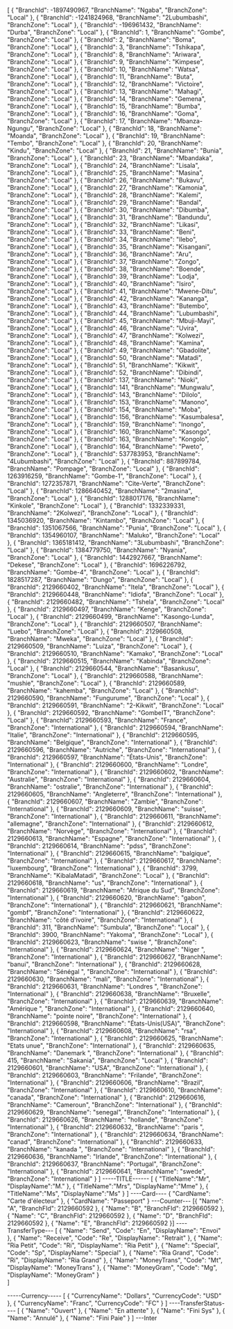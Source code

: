 [
  {
      "BranchId": -1897490967,
      "BranchName": "Ngaba",
      "BranchZone": "Local"
    },
    {
      "BranchId": -1241824968,
      "BranchName": "2Lubumbashi",
      "BranchZone": "Local"
    },
    {
      "BranchId": -196961432,
      "BranchName": "Durba",
      "BranchZone": "Local"
    },
    {
      "BranchId": 1,
      "BranchName": "Gombe",
      "BranchZone": "Local"
    },
    {
      "BranchId": 2,
      "BranchName": "Boma",
      "BranchZone": "Local"
    },
    {
      "BranchId": 3,
      "BranchName": "Tshikapa",
      "BranchZone": "Local"
    },
    {
      "BranchId": 8,
      "BranchName": "Ariwara",
      "BranchZone": "Local"
    },
    {
      "BranchId": 9,
      "BranchName": "Kimpese",
      "BranchZone": "Local"
    },
    {
      "BranchId": 10,
      "BranchName": "Watsa",
      "BranchZone": "Local"
    },
    {
      "BranchId": 11,
      "BranchName": "Buta",
      "BranchZone": "Local"
    },
    {
      "BranchId": 12,
      "BranchName": "Victoire",
      "BranchZone": "Local"
    },
    {
      "BranchId": 13,
      "BranchName": "Mahagi",
      "BranchZone": "Local"
    },
    {
      "BranchId": 14,
      "BranchName": "Gemena",
      "BranchZone": "Local"
    },
    {
      "BranchId": 15,
      "BranchName": "Bumba",
      "BranchZone": "Local"
    },
    {
      "BranchId": 16,
      "BranchName": "Goma",
      "BranchZone": "Local"
    },
    {
      "BranchId": 17,
      "BranchName": "Mbanza-Ngungu",
      "BranchZone": "Local"
    },
    {
      "BranchId": 18,
      "BranchName": "Moanda",
      "BranchZone": "Local"
    },
    {
      "BranchId": 19,
      "BranchName": "Tembo",
      "BranchZone": "Local"
    },
    {
      "BranchId": 20,
      "BranchName": "Kindu",
      "BranchZone": "Local"
    },
    {
      "BranchId": 21,
      "BranchName": "Bunia",
      "BranchZone": "Local"
    },
    {
      "BranchId": 23,
      "BranchName": "Mbandaka",
      "BranchZone": "Local"
    },
    {
      "BranchId": 24,
      "BranchName": "Lisala",
      "BranchZone": "Local"
    },
    {
      "BranchId": 25,
      "BranchName": "Masina",
      "BranchZone": "Local"
    },
    {
      "BranchId": 26,
      "BranchName": "Bukavu",
      "BranchZone": "Local"
    },
    {
      "BranchId": 27,
      "BranchName": "Kamonia",
      "BranchZone": "Local"
    },
    {
      "BranchId": 28,
      "BranchName": "Kalemi",
      "BranchZone": "Local"
    },
    {
      "BranchId": 29,
      "BranchName": "Bandal",
      "BranchZone": "Local"
    },
    {
      "BranchId": 30,
      "BranchName": "Dibumba",
      "BranchZone": "Local"
    },
    {
      "BranchId": 31,
      "BranchName": "Bandundu",
      "BranchZone": "Local"
    },
    {
      "BranchId": 32,
      "BranchName": "Likasi",
      "BranchZone": "Local"
    },
    {
      "BranchId": 33,
      "BranchName": "Beni",
      "BranchZone": "Local"
    },
    {
      "BranchId": 34,
      "BranchName": "Ilebo",
      "BranchZone": "Local"
    },
    {
      "BranchId": 35,
      "BranchName": "Kisangani",
      "BranchZone": "Local"
    },
    {
      "BranchId": 36,
      "BranchName": "Aru",
      "BranchZone": "Local"
    },
    {
      "BranchId": 37,
      "BranchName": "Zongo",
      "BranchZone": "Local"
    },
    {
      "BranchId": 38,
      "BranchName": "Boende",
      "BranchZone": "Local"
    },
    {
      "BranchId": 39,
      "BranchName": "Lodja",
      "BranchZone": "Local"
    },
    {
      "BranchId": 40,
      "BranchName": "Isiro",
      "BranchZone": "Local"
    },
    {
      "BranchId": 41,
      "BranchName": "Mwene-Ditu",
      "BranchZone": "Local"
    },
    {
      "BranchId": 42,
      "BranchName": "Kananga",
      "BranchZone": "Local"
    },
    {
      "BranchId": 43,
      "BranchName": "Butembo",
      "BranchZone": "Local"
    },
    {
      "BranchId": 44,
      "BranchName": "Lubumbashi",
      "BranchZone": "Local"
    },
    {
      "BranchId": 45,
      "BranchName": "Mbuji-Mayi",
      "BranchZone": "Local"
    },
    {
      "BranchId": 46,
      "BranchName": "Uvira",
      "BranchZone": "Local"
    },
    {
      "BranchId": 47,
      "BranchName": "Kolwezi",
      "BranchZone": "Local"
    },
    {
      "BranchId": 48,
      "BranchName": "Kamina",
      "BranchZone": "Local"
    },
    {
      "BranchId": 49,
      "BranchName": "Gbadolite",
      "BranchZone": "Local"
    },
    {
      "BranchId": 50,
      "BranchName": "Matadi",
      "BranchZone": "Local"
    },
    {
      "BranchId": 51,
      "BranchName": "Kikwit",
      "BranchZone": "Local"
    },
    {
      "BranchId": 52,
      "BranchName": "Dibindi",
      "BranchZone": "Local"
    },
    {
      "BranchId": 137,
      "BranchName": "Nioki",
      "BranchZone": "Local"
    },
    {
      "BranchId": 141,
      "BranchName": "Mungwalu",
      "BranchZone": "Local"
    },
    {
      "BranchId": 143,
      "BranchName": "Dilolo",
      "BranchZone": "Local"
    },
    {
      "BranchId": 153,
      "BranchName": "Manono",
      "BranchZone": "Local"
    },
    {
      "BranchId": 154,
      "BranchName": "Moba",
      "BranchZone": "Local"
    },
    {
      "BranchId": 156,
      "BranchName": "Kasumbalesa",
      "BranchZone": "Local"
    },
    {
      "BranchId": 159,
      "BranchName": "Inongo",
      "BranchZone": "Local"
    },
    {
      "BranchId": 160,
      "BranchName": "Kasongo",
      "BranchZone": "Local"
    },
    {
      "BranchId": 163,
      "BranchName": "Kongolo",
      "BranchZone": "Local"
    },
    {
      "BranchId": 164,
      "BranchName": "Pweto",
      "BranchZone": "Local"
    },
    {
      "BranchId": 537783953,
      "BranchName": "4Lubumbashi",
      "BranchZone": "Local"
    },
    {
      "BranchId": 887899784,
      "BranchName": "Pompage",
      "BranchZone": "Local"
    },
    {
      "BranchId": 1263916259,
      "BranchName": "Gombe-1",
      "BranchZone": "Local"
    },
    {
      "BranchId": 1272357871,
      "BranchName": "Cite-Verte",
      "BranchZone": "Local"
    },
    {
      "BranchId": 1286640452,
      "BranchName": "2masina",
      "BranchZone": "Local"
    },
    {
      "BranchId": 1288017176,
      "BranchName": "Kinkole",
      "BranchZone": "Local"
    },
    {
      "BranchId": 1332339331,
      "BranchName": "2Kolwezi",
      "BranchZone": "Local"
    },
    {
      "BranchId": 1345036920,
      "BranchName": "Kintambo",
      "BranchZone": "Local"
    },
    {
      "BranchId": 1351067566,
      "BranchName": "Punia",
      "BranchZone": "Local"
    },
    {
      "BranchId": 1354960107,
      "BranchName": "Maluko",
      "BranchZone": "Local"
    },
    {
      "BranchId": 1365181412,
      "BranchName": "3Lubumbashi",
      "BranchZone": "Local"
    },
    {
      "BranchId": 1384779750,
      "BranchName": "Nyania",
      "BranchZone": "Local"
    },
    {
      "BranchId": 1442927667,
      "BranchName": "Dekese",
      "BranchZone": "Local"
    },
    {
      "BranchId": 1696226792,
      "BranchName": "Gombe-4",
      "BranchZone": "Local"
    },
    {
      "BranchId": 1828517287,
      "BranchName": "Dungo",
      "BranchZone": "Local"
    },
    {
      "BranchId": 2129660402,
      "BranchName": "Itela",
      "BranchZone": "Local"
    },
    {
      "BranchId": 2129660448,
      "BranchName": "Idiofa",
      "BranchZone": "Local"
    },
    {
      "BranchId": 2129660482,
      "BranchName": "Tshela",
      "BranchZone": "Local"
    },
    {
      "BranchId": 2129660497,
      "BranchName": "Kenge",
      "BranchZone": "Local"
    },
    {
      "BranchId": 2129660499,
      "BranchName": "Kasongo-Lunda",
      "BranchZone": "Local"
    },
    {
      "BranchId": 2129660507,
      "BranchName": "Luebo",
      "BranchZone": "Local"
    },
    {
      "BranchId": 2129660508,
      "BranchName": "Mweka",
      "BranchZone": "Local"
    },
    {
      "BranchId": 2129660509,
      "BranchName": "Luiza",
      "BranchZone": "Local"
    },
    {
      "BranchId": 2129660510,
      "BranchName": "Kamako",
      "BranchZone": "Local"
    },
    {
      "BranchId": 2129660515,
      "BranchName": "Kabinda",
      "BranchZone": "Local"
    },
    {
      "BranchId": 2129660544,
      "BranchName": "Basankusu",
      "BranchZone": "Local"
    },
    {
      "BranchId": 2129660588,
      "BranchName": "mushie",
      "BranchZone": "Local"
    },
    {
      "BranchId": 2129660589,
      "BranchName": "kahemba",
      "BranchZone": "Local"
    },
    {
      "BranchId": 2129660590,
      "BranchName": "Fungurume",
      "BranchZone": "Local"
    },
    {
      "BranchId": 2129660591,
      "BranchName": "2-Kikwit",
      "BranchZone": "Local"
    },
    {
      "BranchId": 2129660592,
      "BranchName": "GombeIT",
      "BranchZone": "Local"
    },
    {
      "BranchId": 2129660593,
      "BranchName": "France",
      "BranchZone": "International"
    },
    {
      "BranchId": 2129660594,
      "BranchName": "Italie",
      "BranchZone": "International"
    },
    {
      "BranchId": 2129660595,
      "BranchName": "Belgique",
      "BranchZone": "International"
    },
    {
      "BranchId": 2129660596,
      "BranchName": "Autriche",
      "BranchZone": "International"
    },
    {
      "BranchId": 2129660597,
      "BranchName": "États-Unis",
      "BranchZone": "International"
    },
    {
      "BranchId": 2129660600,
      "BranchName": "Londre",
      "BranchZone": "International"
    },
    {
      "BranchId": 2129660602,
      "BranchName": "Australie",
      "BranchZone": "International"
    },
    {
      "BranchId": 2129660604,
      "BranchName": "ostralie",
      "BranchZone": "International"
    },
    {
      "BranchId": 2129660605,
      "BranchName": "Angleterre",
      "BranchZone": "International"
    },
    {
      "BranchId": 2129660607,
      "BranchName": "Zambie",
      "BranchZone": "International"
    },
    {
      "BranchId": 2129660609,
      "BranchName": "suisse",
      "BranchZone": "International"
    },
    {
      "BranchId": 2129660611,
      "BranchName": "allemagne",
      "BranchZone": "International"
    },
    {
      "BranchId": 2129660612,
      "BranchName": "Norvège",
      "BranchZone": "International"
    },
    {
      "BranchId": 2129660613,
      "BranchName": "Espagne",
      "BranchZone": "International"
    },
    {
      "BranchId": 2129660614,
      "BranchName": "pdss",
      "BranchZone": "International"
    },
    {
      "BranchId": 2129660615,
      "BranchName": "balgique",
      "BranchZone": "International"
    },
    {
      "BranchId": 2129660617,
      "BranchName": "luxembourg",
      "BranchZone": "International"
    },
    {
      "BranchId": 3799,
      "BranchName": "KibalaMatadi",
      "BranchZone": "Local"
    },
    {
      "BranchId": 2129660618,
      "BranchName": "us",
      "BranchZone": "International"
    },
    {
      "BranchId": 2129660619,
      "BranchName": "Afrique du Sud",
      "BranchZone": "International"
    },
    {
      "BranchId": 2129660620,
      "BranchName": "gabon",
      "BranchZone": "International"
    },
    {
      "BranchId": 2129660621,
      "BranchName": "gombf",
      "BranchZone": "International"
    },
    {
      "BranchId": 2129660622,
      "BranchName": "côté d'ivoire",
      "BranchZone": "International"
    },
    {
      "BranchId": 311,
      "BranchName": "Sumbula",
      "BranchZone": "Local"
    },
    {
      "BranchId": 3900,
      "BranchName": "Yakoma",
      "BranchZone": "Local"
    },
    {
      "BranchId": 2129660623,
      "BranchName": "swise ",
      "BranchZone": "International"
    },
    {
      "BranchId": 2129660624,
      "BranchName": "Niger ",
      "BranchZone": "International"
    },
    {
      "BranchId": 2129660627,
      "BranchName": "banui",
      "BranchZone": "International"
    },
    {
      "BranchId": 2129660628,
      "BranchName": "Sénégal ",
      "BranchZone": "International"
    },
    {
      "BranchId": 2129660630,
      "BranchName": "mali",
      "BranchZone": "International"
    },
    {
      "BranchId": 2129660631,
      "BranchName": "Londres ",
      "BranchZone": "International"
    },
    {
      "BranchId": 2129660638,
      "BranchName": "Bruxelle",
      "BranchZone": "International"
    },
    {
      "BranchId": 2129660639,
      "BranchName": "Amérique ",
      "BranchZone": "International"
    },
    {
      "BranchId": 2129660640,
      "BranchName": "pointe noire",
      "BranchZone": "International"
    },
    {
      "BranchId": 2129660598,
      "BranchName": "États-Unis(USA)",
      "BranchZone": "International"
    },
    {
      "BranchId": 2129660608,
      "BranchName": "rsa",
      "BranchZone": "International"
    },
    {
      "BranchId": 2129660625,
      "BranchName": "Etats unue",
      "BranchZone": "International"
    },
    {
      "BranchId": 2129660635,
      "BranchName": "Danemark ",
      "BranchZone": "International"
    },
    {
      "BranchId": 415,
      "BranchName": "Sakania",
      "BranchZone": "Local"
    },
    {
      "BranchId": 2129660601,
      "BranchName": "USA",
      "BranchZone": "International"
    },
    {
      "BranchId": 2129660603,
      "BranchName": "Frilande",
      "BranchZone": "International"
    },
    {
      "BranchId": 2129660606,
      "BranchName": "Brazil",
      "BranchZone": "International"
    },
    {
      "BranchId": 2129660610,
      "BranchName": "canada",
      "BranchZone": "International"
    },
    {
      "BranchId": 2129660616,
      "BranchName": "Cameroun",
      "BranchZone": "International"
    },
    {
      "BranchId": 2129660629,
      "BranchName": "senegal",
      "BranchZone": "International"
    },
    {
      "BranchId": 2129660626,
      "BranchName": "hollande",
      "BranchZone": "International"
    },
    {
      "BranchId": 2129660632,
      "BranchName": "paris ",
      "BranchZone": "International"
    },
    {
      "BranchId": 2129660634,
      "BranchName": "canad",
      "BranchZone": "International"
    },
    {
      "BranchId": 2129660633,
      "BranchName": "kanada ",
      "BranchZone": "International"
    },
    {
      "BranchId": 2129660636,
      "BranchName": "Irlande",
      "BranchZone": "International"
    },
    {
      "BranchId": 2129660637,
      "BranchName": "Portugal",
      "BranchZone": "International"
    },
    {
      "BranchId": 2129660641,
      "BranchName": "swede",
      "BranchZone": "International"
    }
]
-----TITLE------
[
{
  "TitleName":"Mr",
  "DisplayName":"M."
},
{
  "TitleName":"Mrs",
  "DisplayName":"Mme"
},
{
  "TitleName":"Ms",
  "DisplayName":"Ms"
}
]
----Card----
 {
    "CardName": "Carte d'électeur"
  },
  {
    "CardName": "Passeport"
  }
---Counter---
 [{
      "Name": "A",
      "BranchFId": 2129660592
    },
    {
      "Name": "B",
      "BranchFId": 2129660592
    },
    {
      "Name": "C",
      "BranchFId": 2129660592
    },
    {
      "Name": "D",
      "BranchFId": 2129660592
    },
    {
      "Name": "E",
      "BranchFId": 2129660592
    }]
----TransferType---
[
{
      "Name": "Send",
      "Code": "En",
      "DisplayName": "Envoi"
    },
    {
      "Name": "Receive",
      "Code": "Re",
      "DisplayName": "Retrait"
    },
    {
      "Name": "Ria Petit",
      "Code": "Ri",
      "DisplayName": "Ria Petit"
    },
    {
      "Name": "Special",
      "Code": "Sp",
      "DisplayName": "Special"
    },
    {
      "Name": "Ria Grand",
      "Code": "Ri",
      "DisplayName": "Ria Grand"
    },
    {
      "Name": "MoneyTrans",
      "Code": "Mt",
      "DisplayName": "MoneyTrans"
    },
    {
      "Name": "MoneyGram",
      "Code": "Mg",
      "DisplayName": "MoneyGram"
    }  
]

-----Currency-----
[
{
      "CurrencyName": "Dollars",
      "CurrencyCode": "USD"
    },
    {
      "CurrencyName": "Franc",
      "CurrencyCode": "FC"
    } 
]
----TransferStatus----
[
    {
      "Name": "Ouvert"
    },
    {
      "Name": "En attente"
    },
    {
      "Name": "Fini Sys"
    },
    {
      "Name": "Annulé"
    },
    {
      "Name": "Fini Paie"
    }
  ]
  ---Inter